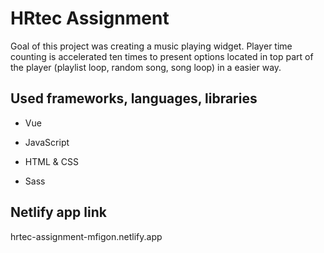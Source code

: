 # HRtec Assignment

Goal of this project was creating a music playing widget. Player time counting is accelerated ten times to present options located in top part of the player (playlist loop, random song, song loop) in a easier way.

## Used frameworks, languages, libraries

* Vue

* JavaScript

* HTML & CSS

* Sass

## Netlify app link

hrtec-assignment-mfigon.netlify.app


